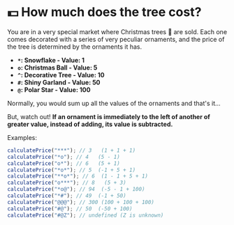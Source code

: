 # 💵 How much does the tree cost?

You are in a very special market where Christmas trees 🎄 are sold. Each one comes decorated with a series of very peculiar ornaments, and the price of the tree is determined by the ornaments it has.

- **`*`: Snowflake - Value: 1**
- **`o`: Christmas Ball - Value: 5**
- **`^`: Decorative Tree - Value: 10**
- **`#`: Shiny Garland - Value: 50**
- **`@`: Polar Star - Value: 100**

Normally, you would sum up all the values of the ornaments and that's it…

But, watch out! **If an ornament is immediately to the left of another of greater value, instead of adding, its value is subtracted.**

Examples:

```javascript
calculatePrice("***"); // 3   (1 + 1 + 1)
calculatePrice("*o"); // 4   (5 - 1)
calculatePrice("o*"); // 6   (5 + 1)
calculatePrice("*o*"); // 5  (-1 + 5 + 1)
calculatePrice("**o*"); // 6  (1 - 1 + 5 + 1)
calculatePrice("o***"); // 8   (5 + 3)
calculatePrice("*o@"); // 94  (-5 - 1 + 100)
calculatePrice("*#"); // 49  (-1 + 50)
calculatePrice("@@@"); // 300 (100 + 100 + 100)
calculatePrice("#@"); // 50  (-50 + 100)
calculatePrice("#@Z"); // undefined (Z is unknown)
```
